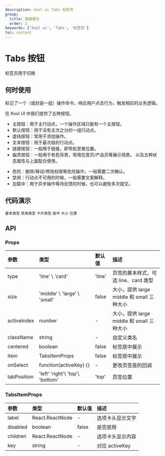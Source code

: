 ```yaml
---
description: kool ui Tabs 标签页
group:
  title: 数据展示
  order: 2
keywords: ['kool ui', 'Tabs', '标签页']
toc: content
---
```


# Tabs 按钮

标签页用于切换

## 何时使用

标记了一个（或封装一组）操作命令，响应用户点击行为，触发相应的业务逻辑。

在 Kool UI 中我们提供了五种按钮。

- 主按钮：用于主行动点，一个操作区域只能有一个主按钮。
- 默认按钮：用于没有主次之分的一组行动点。
- 虚线按钮：常用于添加操作。
- 文本按钮：用于最次级的行动点。
- 链接按钮：一般用于链接，即导航至某位置。
- 幽灵按钮：一般用于有色背景，常用在首页/产品页等展示场景。
  以及五种状态属性与上面配合使用。

* 危险：删除/移动/修改权限等危险操作，一般需要二次确认。
* 禁用：行动点不可用的时候，一般需要文案解释。
* 加载中：用于异步操作等待反馈的时候，也可以避免多次提交。

## 代码演示

<code src="./demo/BasicTab.tsx">基本类型</code>
<code src="./demo/DisableTab.tsx">禁用类型</code>
<code src="./demo/CardTab.tsx">卡片类型</code>
<code src="./demo/CenteredTabs.tsx">居中</code>
<code src="./demo/SizeTab.tsx">大小</code>
<code src="./demo/PositionTab.tsx">位置</code>

## API

### Props

| 参数        | 类型                             | 默认值 | 描述                                      |
| :---------- | :------------------------------- | :----- | :---------------------------------------- |
| type        | 'line' \ 'card'                  | 'line' | 页签的基本样式，可选 line、card 类型      |
| size        | 'middle' \ 'large' \ 'small'     | false  | 大小，提供 large middle 和 small 三种大小 |
| activeIndex | number                           | -      | 大小，提供 large middle 和 small 三种大小 |
| className   | string                           | -      | 自定义类名                                |
| centered    | boolean                          | false  | 标签居中展示                              |
| item        | TabsItemProps                    | false  | 标签居中展示                              |
| onSelect    | function(activeKey) {}           | -      | 更改页签是的回调                          |
| tabPosition | 'left' \'right'\ 'top'\ 'bottom' | 'top'  | 页签位置                                  |

### TabsItemProps

| 参数     | 类型            | 默认值 | 描述             |
| :------- | :-------------- | :----- | :--------------- |
| label    | React.ReactNode | -      | 选项卡头显示文字 |
| disabled | boolean         | false  | 是否禁用         |
| children | React.ReactNode | -      | 选项卡头显示内容 |
| key      | string          | -      | 对应 activeKey   |
